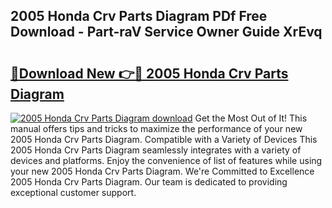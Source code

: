 ## 2005 Honda Crv Parts Diagram PDf Free Download - Part-raV Service Owner Guide XrEvq

# <h2><a href="http://dfoozml.blite.top/?on=2005+Honda+Crv+Parts+Diagram">🔗Download New 👉🔴 2005 Honda Crv Parts Diagram</a></h2>

[![2005 Honda Crv Parts Diagram download](https://i.imgur.com/lujVjoI.png)](http://dfoozml.blite.top/?on=2005+Honda+Crv+Parts+Diagram)
Get the Most Out of It! This manual offers tips and tricks to maximize the performance of your new 2005 Honda Crv Parts Diagram. Compatible with a Variety of Devices This 2005 Honda Crv Parts Diagram seamlessly integrates with a variety of devices and platforms. Enjoy the convenience of list of features while using your new 2005 Honda Crv Parts Diagram. We're Committed to Excellence 2005 Honda Crv Parts Diagram. Our team is dedicated to providing exceptional customer support.
